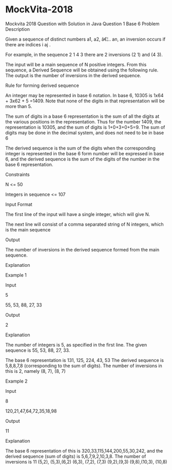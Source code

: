 # MockVita-2018
Mockvita 2018 Question with Solution in Java
Question 1
Base 6
Problem Description

Given a sequence of distinct numbers a1, a2, â€¦.. an, an inversion occurs if there are indices i<j such that ai > aj .

For example, in the sequence 2 1 4 3 there are 2 inversions (2 1) and (4 3).

The input will be a main sequence of N positive integers. From this sequence, a Derived Sequence will be obtained using the following rule. The output is the number of inversions in the derived sequence.

Rule for forming derived sequence

An integer may be represented in base 6 notation. In base 6, 10305 is 1x64 + 3x62 + 5 =1409. Note that none of the digits in that representation will be more than 5.

The sum of digits in a base 6 representation is the sum of all the digits at the various positions in the representation. Thus for the number 1409, the representation is 10305, and the sum of digits is 1+0+3+0+5=9. The sum of digits may be done in the decimal system, and does not need to be in base 6

The derived sequence is the sum of the digits when the corresponding integer is represented in the base 6 form number will be expressed in base 6, and the derived sequence is the sum of the digits of the number in the base 6 representation.

Constraints

N <= 50

Integers in sequence <= 107

Input Format

The first line of the input will have a single integer, which will give N.

The next line will consist of a comma separated string of N integers, which is the main sequence

Output

The number of inversions in the derived sequence formed from the main sequence.


Explanation

Example 1

Input

5

55, 53, 88, 27, 33

Output

2

Explanation

The number of integers is 5, as specified in the first line. The given sequence is 55, 53, 88, 27, 33.

The base 6 representation is 131, 125, 224, 43, 53 The derived sequence is 5,8,8,7,8 (corresponding to the sum of digits). The number of inversions in this is 2, namely (8, 7), (8, 7)

Example 2

Input

8

120,21,47,64,72,35,18,98

Output

11

Explanation

The base 6 representation of this is 320,33,115,144,200,55,30,242, and the derived sequence (sum of digits) is 5,6,7,9,2,10,3,8. The number of inversions is 11 (5,2), (5,3),(6,2) (6,3), (7,2), (7,3) (9,2),(9,3) (9,8),(10,3), (10,8)
